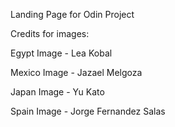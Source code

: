 Landing Page for Odin Project

Credits for images: 

Egypt Image - Lea Kobal

Mexico Image - Jazael Melgoza

Japan Image - Yu Kato

Spain Image - Jorge Fernandez Salas

